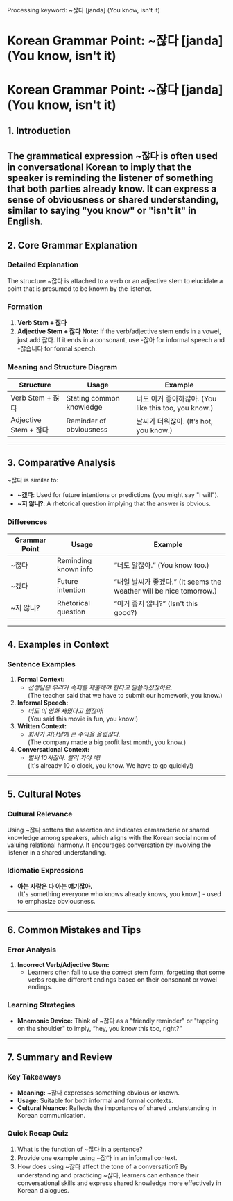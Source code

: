 Processing keyword: ~잖다 [janda] (You know, isn't it)
# Korean Grammar Point: ~잖다 [janda] (You know, isn't it)
# Korean Grammar Point: ~잖다 [janda] (You know, isn't it)
## 1. Introduction
The grammatical expression ~잖다 is often used in conversational Korean to imply that the speaker is reminding the listener of something that both parties already know. It can express a sense of obviousness or shared understanding, similar to saying "you know" or "isn't it" in English.
---
## 2. Core Grammar Explanation
### Detailed Explanation
The structure ~잖다 is attached to a verb or an adjective stem to elucidate a point that is presumed to be known by the listener. 
### Formation
1. **Verb Stem + 잖다**
2. **Adjective Stem + 잖다**
**Note:** If the verb/adjective stem ends in a vowel, just add 잖다. If it ends in a consonant, use -잖아 for informal speech and -잖습니다 for formal speech.
### Meaning and Structure Diagram
| Structure          | Usage                 | Example        |
|-------------------|----------------------|----------------|
| Verb Stem + 잖다  | Stating common knowledge | 너도 이거 좋아하잖아. (You like this too, you know.)  |
| Adjective Stem + 잖다 | Reminder of obviousness | 날씨가 더워잖아. (It’s hot, you know.) |
---
## 3. Comparative Analysis
~잖다 is similar to:
- **~겠다**: Used for future intentions or predictions (you might say "I will").
- **~지 않니?**: A rhetorical question implying that the answer is obvious.
### Differences
| Grammar Point | Usage                       | Example                                     |
|---------------|-----------------------------|---------------------------------------------|
| ~잖다        | Reminding known info        | “너도 알잖아.” (You know too.)              |
| ~겠다        | Future intention            | “내일 날씨가 좋겠다.” (It seems the weather will be nice tomorrow.) |
| ~지 않니?    | Rhetorical question         | “이거 좋지 않니?” (Isn't this good?)       |
---
## 4. Examples in Context
### Sentence Examples
1. **Formal Context:** 
   - *선생님은 우리가 숙제를 제출해야 한다고 말씀하셨잖아요.*  
   (The teacher said that we have to submit our homework, you know.)
2. **Informal Speech:** 
   - *너도 이 영화 재밌다고 했잖아!*  
   (You said this movie is fun, you know!)
3. **Written Context:** 
   - *회사가 지난달에 큰 수익을 올렸잖다.*  
   (The company made a big profit last month, you know.)
4. **Conversational Context:** 
   - *벌써 10시잖아. 빨리 가야 해!*  
   (It's already 10 o'clock, you know. We have to go quickly!)
---
## 5. Cultural Notes
### Cultural Relevance
Using ~잖다 softens the assertion and indicates camaraderie or shared knowledge among speakers, which aligns with the Korean social norm of valuing relational harmony. It encourages conversation by involving the listener in a shared understanding.
### Idiomatic Expressions
- **아는 사람은 다 아는 얘기잖아.**  
  (It's something everyone who knows already knows, you know.) - used to emphasize obviousness.
---
## 6. Common Mistakes and Tips
### Error Analysis
1. **Incorrect Verb/Adjective Stem:** 
   - Learners often fail to use the correct stem form, forgetting that some verbs require different endings based on their consonant or vowel endings.
### Learning Strategies
- **Mnemonic Device:** Think of ~잖다 as a "friendly reminder" or "tapping on the shoulder" to imply, “hey, you know this too, right?”
---
## 7. Summary and Review
### Key Takeaways
- **Meaning:** ~잖다 expresses something obvious or known.
- **Usage:** Suitable for both informal and formal contexts.
- **Cultural Nuance:** Reflects the importance of shared understanding in Korean communication.
### Quick Recap Quiz
1. What is the function of ~잖다 in a sentence?
2. Provide one example using ~잖다 in an informal context.
3. How does using ~잖다 affect the tone of a conversation?
By understanding and practicing ~잖다, learners can enhance their conversational skills and express shared knowledge more effectively in Korean dialogues.
